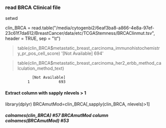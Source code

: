 ### read BRCA Clinical file
setwd

clin_BRCA = read.table("/media/cytogenbi2/6eaf3ba8-a866-4e8a-97ef-23c61f7da612/BreastCancer/data/etc/TCGAStemness/BRCAClinmut.tsv", header = TRUE, sep = "\t")

> table(clin_BRCA$metastatic_breast_carcinoma_immunohistochemistry_pr_pos_cell_score)
'[Not Available]
            694'

> table(clin_BRCA$metastatic_breast_carcinoma_her2_erbb_method_calculation_method_text)

                [Not Available]
              1             693

#### Extract column with sapply nlevels > 1
library(dplyr)
BRCAmutMod=clin_BRCA[,sapply(clin_BRCA, nlevels)>1]
##### colnames(clin_BRCA) #57 BRCAmutMod column colnames(BRCAmutMod)  #53
